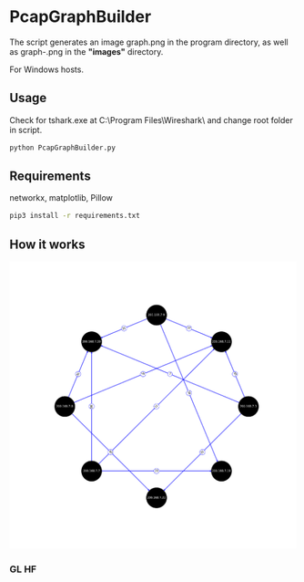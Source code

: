 # PcapGraphBuilder

The script generates an image graph.png in the program directory, as well as graph-<timestamp>.png in the **"images"** directory.

  For Windows hosts.

## Usage
Check for tshark.exe at C:\Program Files\Wireshark\ and change root folder in script.
  
```bash
python PcapGraphBuilder.py
```

## Requirements

networkx, matplotlib, Pillow
```bash
pip3 install -r requirements.txt
```

## How it works
  
<img src="https://github.com/ioneov/PcapGraphBuilder/blob/main/graph.png" width="700">

### GL HF
